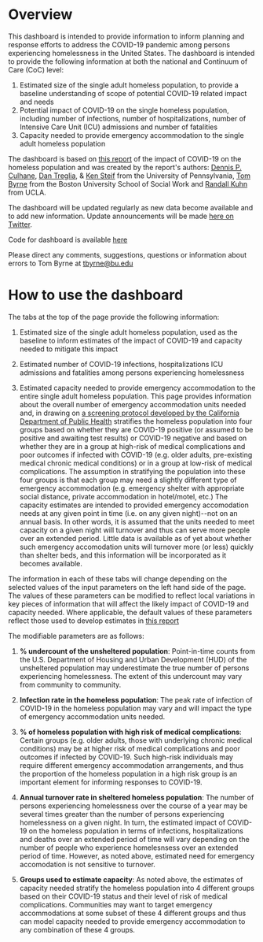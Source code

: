 # Overview
 
This dashboard is intended to provide information to inform planning and response efforts to address the COVID-19 pandemic among persons experiencing homelessness in the United States.  The dashboard is intended to provide the following information at both the national and Continuum of Care (CoC) level:

1. Estimated size of the single adult homeless population, to provide a baseline understanding of scope of potential COVID-19 related impact and needs
2. Potential impact of COVID-19 on the single homeless population, including number of infections, number of hospitalizations, number of Intensive Care Unit (ICU) admissions and number of fatalities
3. Capacity needed to provide emergency accommodation to the single adult homeless population

The dashboard is based on [this report](https://works.bepress.com/dennis_culhane/237/) of the impact of COVID-19 on the homeless population and was created by the report's authors: [Dennis P. Culhane](https://www.sp2.upenn.edu/people/view/dennis-culhane/), [Dan Treglia](https://www.sp2.upenn.edu/people/view/dan-treglia/), & [Ken Steif](https://www.design.upenn.edu/city-regional-planning/phd/people/kenneth-steif) from the University of Pennsylvania, [Tom Byrne](https://www.bu.edu/ssw/profile/thomas-byrne/) from the Boston University School of Social Work and [Randall Kuhn](https://ph.ucla.edu/faculty/kuhn) from UCLA.

The dashboard will be updated regularly as new data become available and to add new information. Update announcements will be made [here on Twitter](https://twitter.com/TomHByrne).

Code for dashboard is available [here](https://github.com/tomhbyrne/covid19_homeless_dashboard)

Please direct any comments, suggestions, questions or information about errors to Tom Byrne at [tbyrne@bu.edu](tbyrne@bu.edu)

# How to use the dashboard
The tabs at the top of the page provide the following information: 

1. Estimated size of the single adult homeless population, used as the baseline to inform estimates of the impact of COVID-19 and capacity needed to mitigate this impact

2. Estimated number of COVID-19 infections, hospitalizations ICU admissions and fatalities among persons experiencing homelessness

3. Estimated capacity needed to provide emergency accommodation to the entire single adult homeless population.  This page provides information about the overall number of emergency accommodation units needed and, in drawing on [a screening protocol developed by the California Department of Public Health](https://www.cdph.ca.gov/Programs/CID/DCDC/CDPH%20Document%20Library/COVID-19/flowchart-COVID19-homelessness.pdf) stratifies the homeless population into four groups based on whether they are COVID-19 positive (or assumed to be positive and awaiting test results) or COVID-19 negative and based on whether they are in a group at high-risk of medical complications and poor outcomes if infected with COVID-19 (e.g. older adults, pre-existing medical chronic medical conditions) or in a group at low-risk of medical complications.  The assumption in stratifying the population into these four groups is that each group may need a slightly different type of emergency accommodation (e.g. emergency shelter with appropriate social distance, private accommodation in hotel/motel, etc.) The capacity estimates are intended to provided emergency accomodation needs at any given point in time (i.e. on any given night)--not on an annual basis. In other words, it is assumed that the units needed to meet capacity on a given night will turnover and thus can serve more people over an extended period.  Little data is available as of yet about whether such emergency accomodation units will turnover more (or less) quickly than shelter beds, and this information will be incorporated as it becomes available.


The information in each of these tabs will change depending on the selected values of the input parameters on the left hand side of the page.  The values of these parameters can be modified to reflect local variations in key pieces of information that will affect the likely impact of COVID-19 and capacity needed. Where applicable, the default values of these parameters reflect those used to develop estimates in [this report](https://works.bepress.com/dennis_culhane/237/)

The modifiable parameters are as follows:

1. __% undercount of the unsheltered population__: Point-in-time counts from the U.S. Department of Housing and Urban Development (HUD) of the unsheltered population may underestimate the true number of persons experiencing homelessness.  The extent of this undercount may vary from community to community.

2. __Infection rate in the homeless population__:  The peak rate of infection of COVID-19 in the homeless population may vary and will impact the type of emergency accommodation units needed.

3. __% of homeless population with high risk of medical complications__: Certain groups (e.g. older adults, those with underlying chronic medical conditions) may be at higher risk of medical complications and poor outcomes if infected by COVID-19.  Such high-risk individuals may require different emergency accommodation arrangements, and thus the proportion of the homeless population in a high risk group is an important element for informing responses to COVID-19.

4. __Annual turnover rate in sheltered homeless population__:  The number of persons experiencing homelessness over the course of a year may be several times greater than the number of persons experiencing homelessness on a given night.  In turn, the estimated impact of COVID-19 on the homeless population in terms of infections, hospitalizations and deaths over an extended period of time will vary depending on the number of people who experience homelesnsess over an extended period of time.  However, as noted above, estimated need for emergency accomodation is not sensitive to turnover. 

5. __Groups used to estimate capacity__: As noted above, the estimates of capacity needed stratify the homeless population into 4 different groups based on their COVID-19 status and their level of risk of medical complications.  Communities may want to target emergency accommodations at some subset of these 4 different groups and thus can model capacity needed to provide emergency accommodation to any combination of these 4 groups. 
